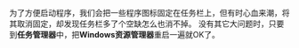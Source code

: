 为了方便启动程序，我们会把一些程序图标固定在任务栏上，但有时心血来潮，将其取消固定，却发现任务栏多了个空缺怎么也消不掉。
没有其它大问题时，只要到**任务管理器**中，把**Windows资源管理器**重启一遍就OK了。

